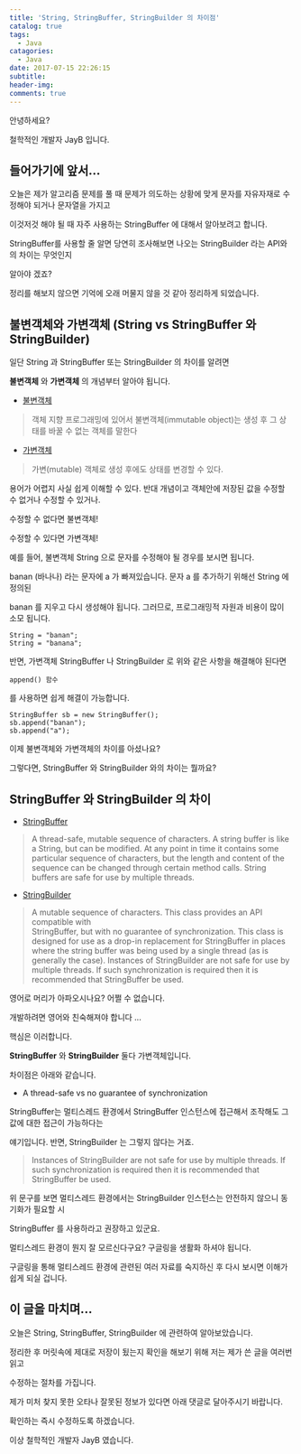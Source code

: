 ```yaml
---
title: 'String, StringBuffer, StringBuilder 의 차이점'
catalog: true
tags:
  - Java
catagories:
  - Java
date: 2017-07-15 22:26:15
subtitle:
header-img:
comments: true
---
```



안녕하세요?

철학적인 개발자 JayB 입니다.

## 들어가기에 앞서...

오늘은 제가 알고리즘 문제를 풀 때 문제가 의도하는 상황에 맞게 문자를 자유자재로 수정해야 되거나 문자열을 가지고

이것저것 해야 될 때 자주 사용하는 StringBuffer 에 대해서 알아보려고 합니다.

StringBuffer를 사용할 줄 알면 당연히 조사해보면 나오는 StringBuilder 라는 API와의 차이는 무엇인지

알아야 겠죠?

정리를 해보지 않으면 기억에 오래 머물지 않을 것 같아 정리하게 되었습니다.

## 불변객체와 가변객체 (String vs StringBuffer 와 StringBuilder)

일단 String 과 StringBuffer 또는 StringBuilder 의 차이를 알려면

**불변객체** 와 **가변객체** 의 개념부터 알아야 됩니다.

* [불변객체](https://docs.oracle.com/javase/tutorial/essential/concurrency/immutable.html)

> 객체 지향 프로그래밍에 있어서 불변객체(immutable object)는 생성 후 그 상태를 바꿀 수 없는 객체를 말한다

* [가변객체](https://ko.wikipedia.org/wiki/%EB%B6%88%EB%B3%80%EA%B0%9D%EC%B2%B4)

> 가변(mutable) 객체로 생성 후에도 상태를 변경할 수 있다.

용어가 어렵지 사실 쉽게 이해할 수 있다. 반대 개념이고 객체안에 저장된 값을 수정할 수 없거나 수정할 수 있거나.

수정할 수 없다면 불변객체!

수정할 수 있다면 가변객체!

예를 들어, 불변객체 String 으로 문자를 수정해야 될 경우를 보시면 됩니다.

banan (바나나) 라는 문자에 a 가 빠져있습니다. 문자 a 를 추가하기 위해선 String 에 정의된

banan 를 지우고 다시 생성해야 됩니다. 그러므로, 프로그래밍적 자원과 비용이 많이 소모 됩니다.

```
String = "banan";
String = "banana";
```

반면, 가변객체 StringBuffer 나 StringBuilder 로 위와 같은 사항을 해결해야 된다면

```
append() 함수
```

를 사용하면  쉽게 해결이 가능합니다.

```
StringBuffer sb = new StringBuffer();
sb.append("banan");
sb.append("a");
```

이제 불변객체와 가변객체의 차이를 아셨나요?

그렇다면, StringBuffer 와 StringBuilder 와의 차이는 뭘까요?

## StringBuffer 와 StringBuilder 의 차이

* [StringBuffer](http://docs.oracle.com/javase/7/docs/api/java/lang/StringBuffer.html)

> A thread-safe, mutable sequence of characters. A string buffer is like a String,
  but can be modified. At any point in time it contains some particular sequence of characters, but the length and content of the sequence can be changed through certain method calls. String buffers are safe for use by multiple threads.

* [StringBuilder](http://docs.oracle.com/javase/7/docs/api/java/lang/StringBuilder.html)

> A mutable sequence of characters. This class provides an API compatible with  
  StringBuffer, but with no guarantee of synchronization. This class is designed for use as a drop-in replacement for StringBuffer in places where the string buffer was being used by a single thread (as is generally the case).
  Instances of StringBuilder are not safe for use by multiple threads. If such synchronization is required then it is recommended that StringBuffer be used.

영어로 머리가 아파오시나요? 어쩔 수 없습니다.

개발하려면 영어와 친숙해져야 합니다 ...

핵심은 이러합니다.

**StringBuffer** 와 **StringBuilder** 둘다 가변객체입니다.

차이점은 아래와 같습니다.

* A thread-safe vs no guarantee of synchronization

StringBuffer는 멀티스레드 환경에서 StringBuffer 인스턴스에 접근해서 조작해도 그 값에 대한 접근이 가능하다는

얘기입니다. 반면, StringBuilder 는 그렇지 않다는 거죠.

> Instances of StringBuilder are not safe for use by multiple threads.
  If such synchronization is required then it is recommended that StringBuffer be used.

위 문구를 보면 멀티스레드 환경에서는 StringBuilder 인스턴스는 안전하지 않으니 동기화가 필요할 시

StringBuffer 를 사용하라고 권장하고 있군요.

멀티스레드 환경이 뭔지 잘 모르신다구요? 구글링을 생활화 하셔야 됩니다.

구글링을 통해 멀티스레드 환경에 관련된 여러 자료를 숙지하신 후 다시 보시면 이해가 쉽게 되실 겁니다.

## 이 글을 마치며...

오늘은 String, StringBuffer, StringBuilder 에 관련하여 알아보았습니다.

정리한 후 머릿속에 제대로 저장이 됬는지 확인을 해보기 위해 저는 제가 쓴 글을 여러번 읽고

수정하는 절차를 가집니다.

제가 미처 찾지 못한 오타나 잘못된 정보가 있다면 아래 댓글로 달아주시기 바랍니다.

확인하는 즉시 수정하도록 하겠습니다.

이상 철학적인 개발자 JayB 였습니다.

